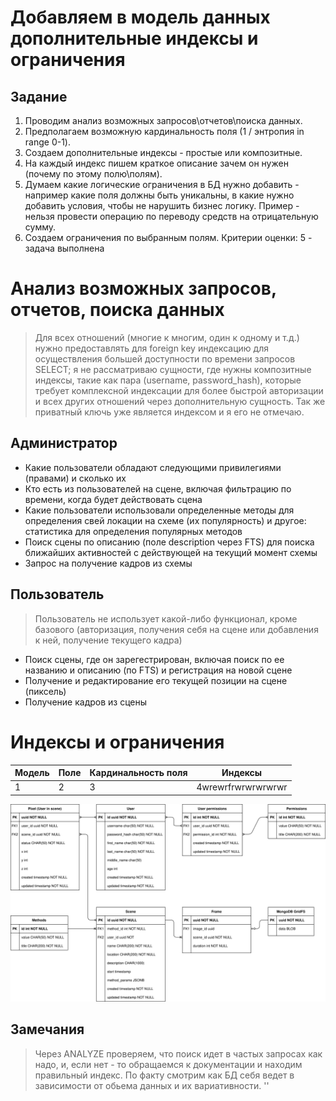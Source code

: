 # Добавляем в модель данных дополнительные индексы и ограничения
## Задание
1. Проводим анализ возможных запросов\отчетов\поиска данных.
2. Предполагаем возможную кардинальность поля (1 / энтропия in range 0-1).
3. Создаем дополнительные индексы - простые или композитные.
4. На каждый индекс пишем краткое описание зачем он нужен (почему по этому полю\полям).
5. Думаем какие логические ограничения в БД нужно добавить - например какие поля должны 
быть уникальны, в какие нужно добавить условия, чтобы не нарушить бизнес логику. 
Пример - нельзя провести операцию по переводу средств на отрицательную сумму.
6. Создаем ограничения по выбранным полям.
Критерии оценки: 5 - задача выполнена
# Анализ возможных запросов, отчетов, поиска данных
> Для всех отношений (многие к многим, один к одному и т.д.) нужно предоставлять для foreign key 
индексацию для осуществления большей доступности по времени запросов SELECT; я не рассматриваю сущности, где нужны композитные 
индексы, такие как пара (username, password_hash), которые требует комплексной индексации для более быстрой авторизации и всех других 
>отношений через дополнительную сущность. Так же приватный ключь уже является индексом и я его не отмечаю.
## Администратор
* Какие пользователи обладают следующими привилегиями (правами) и сколько их
* Кто есть из пользователей на сцене, включая фильтрацию по времени, когда будет действовать сцена
* Какие пользователи использовали определенные методы для определения свей локации на схеме (их популярность) и другое: статистика для определения популярных методов
* Поиск сцены по описанию (поле description через FTS) для поиска ближайших активностей с действующей на текущий момент схемы
* Запрос на получение кадров из схемы
## Пользователь
> Пользователь не использует какой-либо функционал, кроме базового (авторизация, получения себя на сцене или добавления к ней, получение текущего кадра)
* Поиск сцены, где он зарегестрирован, включая поиск по ее названию и описанию (по FTS) и регистрация на новой сцене
* Получение и редактирование его текущей позиции на сцене (пиксель)
* Получение кадров из сцены
# Индексы и ограничения
Модель | Поле | Кардинальность поля | Индексы | 
------------ | ------------- | ------------ | -------------
1 | 2 | 3 | 4wrewrfrwrwrwrwrwr

![Schema](entities.svg)

## Замечания
> Через ANALYZE проверяем, что поиск идет в частых запросах как надо,
> и, если нет - то обращаемся к документации и находим правильный индекс.
> По факту смотрим как БД себя ведет в зависимости от обьема данных и их вариативности.
''